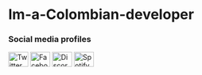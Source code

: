 # Im-a-Colombian-developer
### Social media profiles
<p align="left">
<a href="https://x.com/Alejo_Osorio_25"><img align="center" src="https://cdn.jsdelivr.net/npm/simple-icons@3.0.1/icons/twitter.svg" alt="Twitter profile" height="30" width="40" /></a>
<a href="https://www.facebook.com/a.smile.life.world"><img align="center" src="https://cdn.jsdelivr.net/npm/simple-icons@3.0.1/icons/facebook.svg" alt="Facebook profile" height="30" width="40" /></a>
<a href="https://discord.com/"><img align="center" src="https://cdn.jsdelivr.net/npm/simple-icons@3.0.1/icons/discord.svg" alt="Discord profile" height="30" width="40" /></a>
<a href="https://open.spotify.com/user/22k44ypuptfbsgnbhodsadd5y"><img align="center" src="https://cdn.jsdelivr.net/npm/simple-icons@3.0.1/icons/spotify.svg" alt="Spotify profile" height="30" width="40" /></a>
</p>
